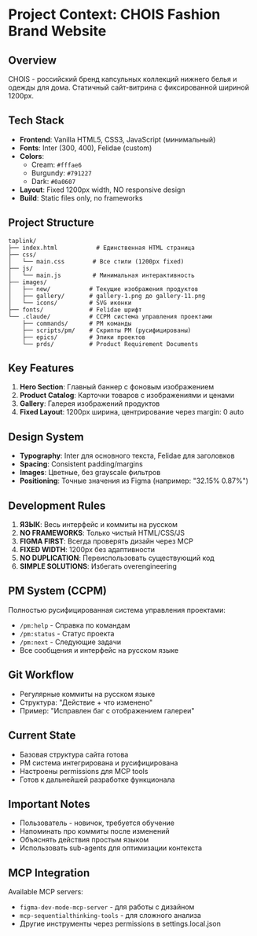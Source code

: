 # Project Context: CHOIS Fashion Brand Website

## Overview
CHOIS - российский бренд капсульных коллекций нижнего белья и одежды для дома. Статичный сайт-витрина с фиксированной шириной 1200px.

## Tech Stack
- **Frontend**: Vanilla HTML5, CSS3, JavaScript (минимальный)
- **Fonts**: Inter (300, 400), Felidae (custom)
- **Colors**: 
  - Cream: `#fffae6`
  - Burgundy: `#791227`
  - Dark: `#0a0607`
- **Layout**: Fixed 1200px width, NO responsive design
- **Build**: Static files only, no frameworks

## Project Structure
```
taplink/
├── index.html           # Единственная HTML страница
├── css/
│   └── main.css        # Все стили (1200px fixed)
├── js/
│   └── main.js         # Минимальная интерактивность
├── images/
│   ├── new/           # Текущие изображения продуктов
│   ├── gallery/       # gallery-1.png до gallery-11.png
│   └── icons/         # SVG иконки
├── fonts/             # Felidae шрифт
└── .claude/           # CCPM система управления проектами
    ├── commands/      # PM команды
    ├── scripts/pm/    # Скрипты PM (русифицированы)
    ├── epics/         # Эпики проектов
    └── prds/          # Product Requirement Documents
```

## Key Features
1. **Hero Section**: Главный баннер с фоновым изображением
2. **Product Catalog**: Карточки товаров с изображениями и ценами
3. **Gallery**: Галерея изображений продуктов
4. **Fixed Layout**: 1200px ширина, центрирование через margin: 0 auto

## Design System
- **Typography**: Inter для основного текста, Felidae для заголовков
- **Spacing**: Consistent padding/margins
- **Images**: Цветные, без grayscale фильтров
- **Positioning**: Точные значения из Figma (например: "32.15% 0.87%")

## Development Rules
1. **ЯЗЫК**: Весь интерфейс и коммиты на русском
2. **NO FRAMEWORKS**: Только чистый HTML/CSS/JS
3. **FIGMA FIRST**: Всегда проверять дизайн через MCP
4. **FIXED WIDTH**: 1200px без адаптивности
5. **NO DUPLICATION**: Переиспользовать существующий код
6. **SIMPLE SOLUTIONS**: Избегать overengineering

## PM System (CCPM)
Полностью русифицированная система управления проектами:
- `/pm:help` - Справка по командам
- `/pm:status` - Статус проекта
- `/pm:next` - Следующие задачи
- Все сообщения и интерфейс на русском языке

## Git Workflow
- Регулярные коммиты на русском языке
- Структура: "Действие + что изменено"
- Пример: "Исправлен баг с отображением галереи"

## Current State
- Базовая структура сайта готова
- PM система интегрирована и русифицирована
- Настроены permissions для MCP tools
- Готов к дальнейшей разработке функционала

## Important Notes
- Пользователь - новичок, требуется обучение
- Напоминать про коммиты после изменений
- Объяснять действия простым языком
- Использовать sub-agents для оптимизации контекста

## MCP Integration
Available MCP servers:
- `figma-dev-mode-mcp-server` - для работы с дизайном
- `mcp-sequentialthinking-tools` - для сложного анализа
- Другие инструменты через permissions в settings.local.json